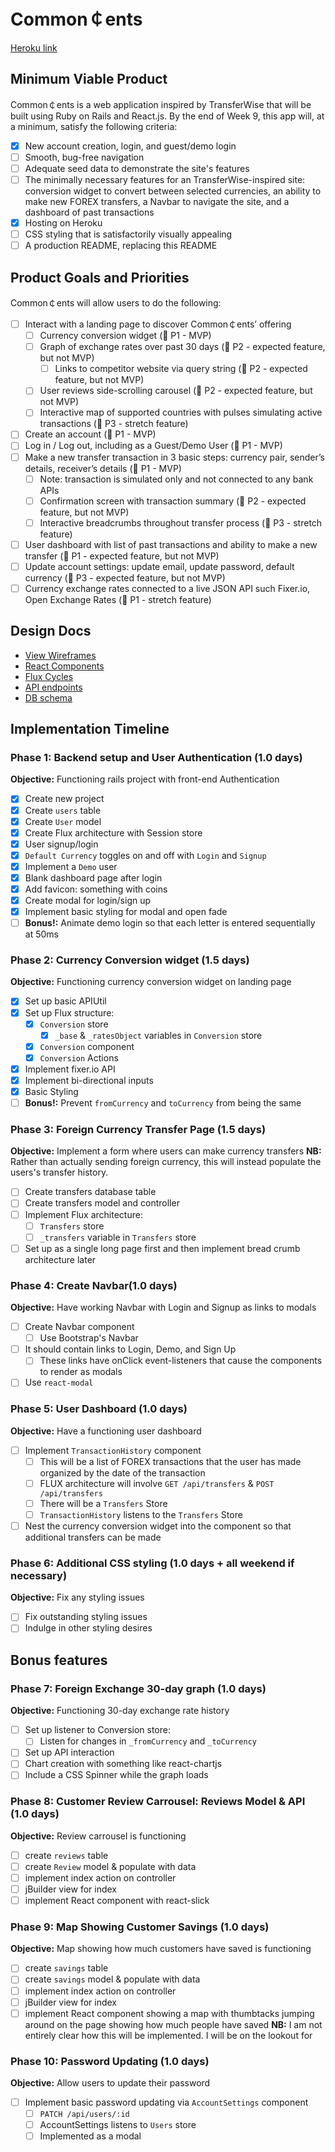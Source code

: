 # Common&#xFFE0;ents

[Heroku link][heroku]

[heroku]: https://commoncentsapp.herokuapp.com

## Minimum Viable Product

Common&#xFFE0;ents is a web application inspired by TransferWise that will be built using Ruby on Rails and React.js. By the end of Week 9, this app will, at a minimum, satisfy the following criteria:

- [x] New account creation, login, and guest/demo login
- [ ] Smooth, bug-free navigation
- [ ] Adequate seed data to demonstrate the site's features
- [ ] The minimally necessary features for an TransferWise-inspired site: conversion widget to convert between selected currencies, an ability to make new FOREX transfers, a Navbar to navigate the site, and a dashboard of past transactions
- [x] Hosting on Heroku
- [ ] CSS styling that is satisfactorily visually appealing
- [ ] A production README, replacing this README

## Product Goals and Priorities

Common&#xFFE0;ents will allow users to do the following:

<!-- This is a Markdown checklist. Use it to keep track of your
progress. Put an x between the brackets for a checkmark: [x] -->

- [ ] Interact with a landing page to discover Common&#xFFE0;ents’ offering
  - [ ] Currency conversion widget (&#x1F534; P1 - MVP)
  - [ ] Graph of exchange rates over past 30 days (&#x1F535; P2 - expected feature, but not MVP)
    - [ ] Links to competitor website via query string (&#x1F535; P2 - expected feature, but not MVP)
  - [ ] User reviews side-scrolling carousel (&#x1F535; P2 - expected feature, but not MVP)
  - [ ] Interactive map of supported countries with pulses simulating active transactions (&#x1F52E; P3 - stretch feature)
- [ ] Create an account (&#x1F534; P1 - MVP)
- [ ] Log in / Log out, including as a Guest/Demo User (&#x1F534; P1 - MVP)
- [ ] Make a new transfer transaction in 3 basic steps: currency pair, sender’s details, receiver’s details  (&#x1F534; P1 - MVP)
  - [ ] Note: transaction is simulated only and not connected to any bank APIs
  - [ ] Confirmation screen with transaction summary (&#x1F535; P2 - expected feature, but not MVP)
  - [ ] Interactive breadcrumbs throughout transfer process (&#x1F52E; P3 - stretch feature)
- [ ] User dashboard with list of past transactions and ability to make a new transfer (&#x1F534; P1 - expected feature, but not MVP)
- [ ] Update account settings: update email, update password, default currency (&#x1F52E; P3 - expected feature, but not MVP)
- [ ] Currency exchange rates connected to a live JSON API such Fixer.io, Open Exchange Rates (&#x1F534; P1 - stretch feature)

## Design Docs
* [View Wireframes][views]
* [React Components][components]
* [Flux Cycles][flux-cycles]
* [API endpoints][api-endpoints]
* [DB schema][schema]

[views]: ./docs/views.md
[components]: ./docs/components.md
[flux-cycles]: ./docs/flux-cycles.md
[api-endpoints]: ./docs/api-endpoints.md
[schema]: ./docs/schema.md

## Implementation Timeline

### Phase 1: Backend setup and User Authentication (1.0 days)

**Objective:** Functioning rails project with front-end Authentication

- [x] Create new project
- [x] Create `users` table
- [x] Create `User` model
- [x] Create Flux architecture with Session store
- [x] User signup/login
- [x] `Default Currency` toggles on and off with `Login` and `Signup`
- [x] Implement a `Demo` user
- [x] Blank dashboard page after login
- [x] Add favicon: something with coins
- [x] Create modal for login/sign up
- [x] Implement basic styling for modal and open fade
- [ ] **Bonus!:** Animate demo login so that each letter is entered sequentially at 50ms

### Phase 2: Currency Conversion widget (1.5 days)

**Objective:** Functioning currency conversion widget on landing page

- [x] Set up basic APIUtil
- [x] Set up Flux structure:
  - [x] `Conversion` store
    - [x] `_base` & `_ratesObject` variables in `Conversion` store
  - [x] `Conversion` component
  - [x] `Conversion` Actions
- [x] Implement fixer.io API
- [x] Implement bi-directional inputs  
- [x] Basic Styling
- [ ] **Bonus!:** Prevent `fromCurrency` and `toCurrency` from being the same

### Phase 3: Foreign Currency Transfer Page (1.5 days)

**Objective:** Implement a form where users can make currency transfers
**NB:** Rather than actually sending foreign currency, this will instead
populate the users's transfer history.

- [ ] Create transfers database table
- [ ] Create transfers model and controller
- [ ] Implement Flux architecture:
  - [ ] `Transfers` store
  - [ ] `_transfers` variable in `Transfers` store
- [ ] Set up as a single long page first and then implement bread crumb
      architecture later

### Phase 4: Create Navbar(1.0 days)

**Objective:** Have working Navbar with Login and Signup as links to modals

- [ ] Create Navbar component
  - [ ] Use Bootstrap's Navbar
- [ ] It should contain links to Login, Demo, and Sign Up
  - [ ] These links have onClick event-listeners that cause the components
        to render as modals
- [ ] Use `react-modal`

### Phase 5: User Dashboard (1.0 days)

**Objective:** Have a functioning user dashboard

- [ ] Implement `TransactionHistory` component
  - [ ] This will be a list of FOREX transactions that the user has made organized
        by the date of the transaction
  - [ ] FLUX architecture will involve `GET /api/transfers` & `POST /api/transfers`
  - [ ] There will be a `Transfers` Store
  - [ ] `TransactionHistory` listens to the `Transfers` Store
- [ ] Nest the currency conversion widget into the component so that additional
      transfers can be made

### Phase 6: Additional CSS styling (1.0 days + all weekend if necessary)

**Objective:** Fix any styling issues

- [ ] Fix outstanding styling issues
- [ ] Indulge in other styling desires

## Bonus features

### Phase 7: Foreign Exchange 30-day graph (1.0 days)

**Objective:** Functioning 30-day exchange rate history

- [ ] Set up listener to Conversion store:
  - [ ] Listen for changes in `_fromCurrency` and `_toCurrency`
- [ ] Set up API interaction
- [ ] Chart creation with something like react-chartjs
- [ ] Include a CSS Spinner while the graph loads

### Phase 8: Customer Review Carrousel: Reviews Model & API (1.0 days)

**Objective:** Review carrousel is functioning

- [ ] create `reviews` table
- [ ] create `Review` model & populate with data
- [ ] implement index action on controller
- [ ] jBuilder view for index
- [ ] implement React component with react-slick

### Phase 9: Map Showing Customer Savings (1.0 days)

**Objective:** Map showing how much customers have saved is functioning

- [ ] create `savings` table
- [ ] create `savings` model & populate with data
- [ ] implement index action on controller
- [ ] jBuilder view for index
- [ ] implement React component showing a map with thumbtacks jumping
      around on the page showing how much people have saved
      **NB:** I am not entirely clear how this will be implemented. I will be on
      the lookout for

### Phase 10: Password Updating (1.0 days)

**Objective:** Allow users to update their password

- [ ] Implement basic password updating via `AccountSettings` component
  - [ ] `PATCH /api/users/:id`
  - [ ] AccountSettings listens to `Users` store
  - [ ] Implemented as a modal
